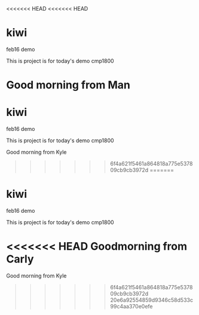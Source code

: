 <<<<<<< HEAD
<<<<<<< HEAD
# kiwi
feb16 demo

This is project is for today's demo cmp1800

Good morning from Man
=======
# kiwi
feb16 demo

This is project is for today's demo cmp1800

Good morning from Kyle
>>>>>>> 6f4a621f5461a864818a775e537809cb9cb3972d
=======
# kiwi
feb16 demo

This is project is for today's demo cmp1800

<<<<<<< HEAD
Goodmorning from Carly
=======
Good morning from Kyle
>>>>>>> 6f4a621f5461a864818a775e537809cb9cb3972d
>>>>>>> 20e6a92554859d9346c58d533c99c4aa370e0efe
